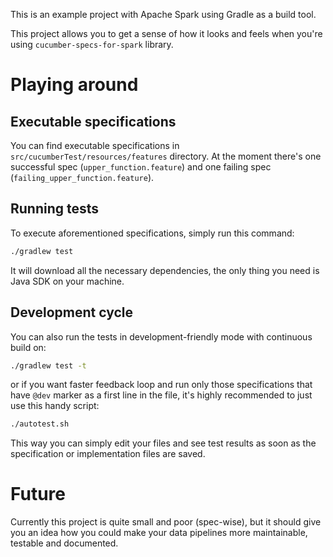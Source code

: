 This is an example project with Apache Spark using Gradle as a build tool.

This project allows you to get a sense of how it looks and feels when you're using `cucumber-specs-for-spark` library.

# Playing around

## Executable specifications

You can find executable specifications in `src/cucumberTest/resources/features` directory. At the moment
there's one successful spec (`upper_function.feature`) and one failing spec (`failing_upper_function.feature`).

## Running tests

To execute aforementioned specifications, simply run this command:

```sh
./gradlew test
```

It will download all the necessary dependencies, the only thing you need is Java SDK on your machine.

## Development cycle

You can also run the tests in development-friendly mode with continuous build on:

```sh
./gradlew test -t
```

or if you want faster feedback loop and run only those specifications that have `@dev` marker as a first line in the file,
it's highly recommended to just use this handy script:

```sh
./autotest.sh
```

This way you can simply edit your files and see test results as soon as the specification or implementation files are saved.

# Future

Currently this project is quite small and poor (spec-wise), but it should give you an idea how you could make
your data pipelines more maintainable, testable and documented.
